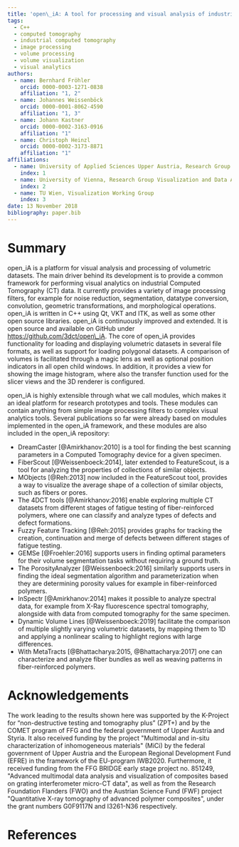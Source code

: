 ```yaml
---
title: 'open\_iA: A tool for processing and visual analysis of industrial computed tomography datasets.'
tags:
  - C++
  - computed tomography
  - industrial computed tomography
  - image processing
  - volume processing
  - volume visualization
  - visual analytics
authors:
  - name: Bernhard Fröhler
    orcid: 0000-0003-1271-0838
    affiliation: "1, 2"
  - name: Johannes Weissenböck
    orcid: 0000-0001-8062-4590
    affiliation: "1, 3"
  - name: Johann Kastner
    orcid: 0000-0002-3163-0916
    affiliation: "1"
  - name: Christoph Heinzl
    orcid: 0000-0002-3173-8871
    affiliation: "1"
affiliations:
  - name: University of Applied Sciences Upper Austria, Research Group Computed Tomography
    index: 1
  - name: University of Vienna, Research Group Visualization and Data Analysis
    index: 2
  - name: TU Wien, Visualization Working Group
    index: 3
date: 13 November 2018
bibliography: paper.bib
---
```

# Summary 
open\_iA is a platform for visual analysis and processing of volumetric datasets. The main driver behind its development is to provide a common framework for performing visual analytics on industrial Computed Tomography (CT) data. It currently provides a variety of image processing filters, for example for noise reduction, segmentation, datatype conversion, convolution, geometric transformations, and morphological operations. open\_iA is written in C++ using Qt, VKT and ITK, as well as some other open source libraries. open\_iA is continuously improved and extended. It is open source and available on GitHub under https://github.com/3dct/open\_iA.
The core of open\_iA provides functionality for loading and displaying volumetric datasets in several file formats, as well as support for loading polygonal datasets. A comparison of volumes is facilitated through a magic lens as well as optional position indicators in all open child windows. In addition, it provides a view for showing the image histogram, where also the transfer function used for the slicer views and the 3D renderer is configured.

open\_iA is highly extensible through what we call modules, which makes it an ideal platform for research prototypes and tools. These modules can contain anything from simple image processing filters to complex visual analytics tools.  Several publications so far were already based on modules implemented in the open\_iA framework, and these modules are also included in the open\_iA repository:

- DreamCaster [@Amirkhanov:2010] is a tool for finding the best scanning parameters in a Computed Tomography device for a given specimen.
- FiberScout [@Weissenboeck:2014], later extended to FeatureScout, is a tool for analyzing the properties of collections of similar objects.
- MObjects [@Reh:2013] now included in the FeatureScout tool, provides a way to visualize the average shape of a collection of similar objects, such as fibers or pores.
- The 4DCT tools [@Amirkhanov:2016] enable exploring multiple CT datasets from different stages of fatigue testing of fiber-reinforced polymers, where one can classify and analyze types of defects and defect formations.
- Fuzzy Feature Tracking [@Reh:2015] provides graphs for tracking the creation, continuation and merge of defects between different stages of fatigue testing.
- GEMSe [@Froehler:2016] supports users in finding optimal parameters for their volume segmentation tasks without requiring a ground truth.
- The PorosityAnalyzer [@Weissenboeck:2016] similarly supports users in finding the ideal segmentation algorithm and parameterization when they are determining porosity values for example in fiber-reinforced polymers.
- InSpectr [@Amirkhanov:2014] makes it possible to analyze spectral data, for example from X-Ray fluorescence spectral tomography, alongside with data from computed tomography for the same specimen.
- Dynamic Volume Lines [@Weissenboeck:2019] facilitate the comparison of multiple slightly varying volumetric datasets, by mapping them to 1D and applying a nonlinear scaling to highlight regions with large differences.
- With MetaTracts [@Bhattacharya:2015, @Bhattacharya:2017] one can characterize and analyze fiber bundles as well as weaving patterns in fiber-reinforced polymers.

# Acknowledgements

The work leading to the results shown here was supported by the K-Project for “non-destructive testing and tomography plus” (ZPT+) and by the COMET program of FFG and the federal government of Upper Austria and Styria. It also received funding by the project "Multimodal and in-situ characterization of inhomogeneous materials" (MiCi) by the federal government of Upper Austria and the European Regional Development Fund (EFRE) in the framework of the EU-program IWB2020. Furthermore, it received funding from the FFG BRIDGE early stage project no. 851249, "Advanced multimodal data analysis and visualization of composites based on grating interferometer micro-CT data", as well as from the Research Foundation Flanders (FWO) and the Austrian Science Fund (FWF) project "Quantitative X-ray tomography of advanced polymer composites", under the grant numbers G0F9117N and I3261-N36 respectively.

# References
